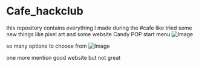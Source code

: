 # Cafe_hackclub
this repository contains everything I made during the #cafe like tried some new things like pixel art and some website 
Candy POP 
start menu 
![Image](https://github.com/user-attachments/assets/7e9e199c-6b55-4423-b3a0-3158d4b82ea0)

so many options to choose from
![Image](https://github.com/user-attachments/assets/3c76788c-0cd6-4621-bcd7-75c2f3918b94)

one more mention 
good website but not great 
